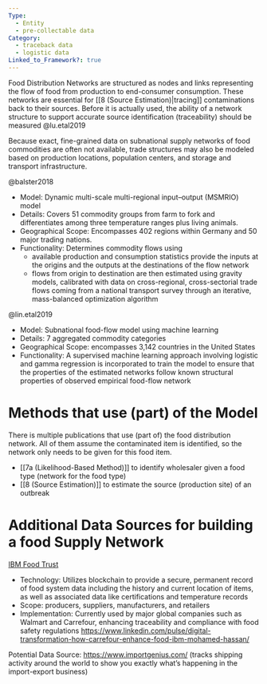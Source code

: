 ```yaml
---
Type:
  - Entity
  - pre-collectable data
Category:
  - traceback data
  - logistic data
Linked_to_Framework?: true
---
```

Food Distribution Networks are structured as nodes and links representing the flow of food from production to end-consumer consumption. These networks are essential for [[8 (Source Estimation)|tracing]] contaminations back to their sources. Before it is actually used, the ability of a network structure to support accurate source identification (traceability) should be measured @lu.etal2019

Because exact, fine-grained data on subnational supply networks of food commodities are often not available, trade structures may also be modeled based on production locations, population centers, and storage and transport infrastructure. 

@balster2018
- Model: Dynamic multi-scale multi-regional input–output (MSMRIO) model
- Details: Covers 51 commodity groups from farm to fork and differentiates among three temperature ranges plus living animals.
- Geographical Scope: Encompasses 402 regions within Germany and 50 major trading nations.
- Functionality: Determines commodity flows using 
	- available production and consumption statistics provide the inputs at the origins and the outputs at the destinations of the flow network
	-  flows from origin to destination are then estimated using gravity models, calibrated with data on cross-regional, cross-sectorial trade flows coming from a national transport survey through an iterative, mass-balanced optimization algorithm

@lin.etal2019
- Model: Subnational food-flow model using machine learning
- Details: 7 aggregated commodity categories
- Geographical Scope: encompasses 3,142 countries in the United States
- Functionality: A supervised machine learning approach involving logistic and gamma regression is incorporated to train the model to ensure that the properties of the estimated networks follow known structural properties of observed empirical food-flow network

# Methods that use (part) of the Model
There is multiple publications that use (part of) the food distribution network. All of them assume the contaminated item is identified, so the network only needs to be given for this food item. 

- [[7a (Likelihood-Based Method)]] to identify wholesaler given a food type (network for the food type)
- [[8 (Source Estimation)]] to estimate the source (production site) of an outbreak

# Additional Data Sources for building a food Supply Network
[IBM Food Trust](https://www.ibm.com/products/supply-chain-intelligence-suite/food-trust)
- Technology: Utilizes blockchain to provide a secure, permanent record of food system data including the history and current location of items, as well as associated data like certifications and temperature records
- Scope: producers, suppliers, manufacturers, and retailers
- Implementation: Currently used by major global companies such as Walmart and Carrefour, enhancing traceability and compliance with food safety regulations
  https://www.linkedin.com/pulse/digital-transformation-how-carrefour-enhance-food-ibm-mohamed-hassan/

Potential Data Source: https://www.importgenius.com/ (tracks shipping activity around the world to show you exactly what’s happening in the import-export business)